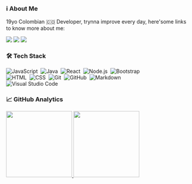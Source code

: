 
### :information_source: About Me

19yo Colombian 🇨🇴 Developer, trynna improve every day, here'some links to know more about me:

<p>
  <a href="https://www.linkedin.com/in/juan-pablo-morales-cruz-453983235/"><img src="https://img.shields.io/badge/-Juan%20Pablo%20Morales-0a66c2?style=flat&logo=Linkedin&logoColor=white"/></a>
  <a href="https://www.youtube.com/channel/UCo-6v7hdUVvSdYSSnRWw03A"><img src="https://img.shields.io/badge/-Juan%20Pablo%20Morales-e74c3c?style=flat&logo=youtube&logoColor=white"/></a>
  <a href="https://www.twitch.tv/krdinalgaming"><img src="https://img.shields.io/badge/-Juan%20Pablo%20Morales-9146ff?style=flat&logo=twitch&logoColor=white"/></a>
</p>

### 🛠 Tech Stack

![JavaScript](https://img.shields.io/badge/-JavaScript-05122A?style=flat&logo=javascript)&nbsp;
![Java](https://img.shields.io/badge/-Java-05122A?style=flat&logo=Java&logoColor=FFA518)&nbsp;
![React](https://img.shields.io/badge/-React-05122A?style=flat&logo=react)&nbsp;
![Node.js](https://img.shields.io/badge/-Node.js-05122A?style=flat&logo=node.js)&nbsp;
![Bootstrap](https://img.shields.io/badge/-Bootstrap-05122A?style=flat&logo=bootstrap&logoColor=563D7C)\
![HTML](https://img.shields.io/badge/-HTML-05122A?style=flat&logo=HTML5)&nbsp;
![CSS](https://img.shields.io/badge/-CSS-05122A?style=flat&logo=CSS3&logoColor=1572B6)&nbsp;
![Git](https://img.shields.io/badge/-Git-05122A?style=flat&logo=git)&nbsp;
![GitHub](https://img.shields.io/badge/-GitHub-05122A?style=flat&logo=github)&nbsp;
![Markdown](https://img.shields.io/badge/-Markdown-05122A?style=flat&logo=markdown)\
![Visual Studio Code](https://img.shields.io/badge/-Visual%20Studio%20Code-05122A?style=flat&logo=visual-studio-code&logoColor=007ACC)&nbsp;

### :chart_with_upwards_trend: GitHub Analytics

<p>
  <a href="https://github.com/AVS1508">
    <img height="180em" src="https://github-readme-stats-eight-theta.vercel.app/api?username=Kolozuz&show_icons=true&theme=dracula&include_all_commits=true&count_private=true"/>
      <img height="180em" src="https://github-readme-stats.vercel.app/api/top-langs/?username=Kolozuz&layout=compact&theme=dracula"/>
  </a>
</p>
